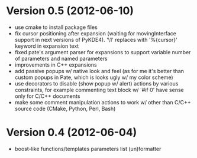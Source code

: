 Version 0.5 (2012-06-10)
========================

* use cmake to install package files
* fix cursor positioning after expansion (waiting for movingInterface
  support in next versions of PyKDE4). '\1' replaces with '%{cursor}'
  keyword in expansion text
* fixed pate's argument parser for expansions to support variable number
  of parameters and named parameters
* improvements in C++ expansions
* add passive popups w/ native look and feel (as for me it's better than
  custom popups in Pate, which is looks ugly w/ my color scheme)
* use decorators to disable (show popup w/ alert) actions by various constraints,
  for example commenting text block w/ `#if 0' have sense only for C/C++
  documents
* make some comment manipulation actions to work w/ other than C/C++ source code
  (CMake, Python, Perl, Bash)

Version 0.4 (2012-06-04)
========================

* boost-like functions/templates parameters list (un)formatter
